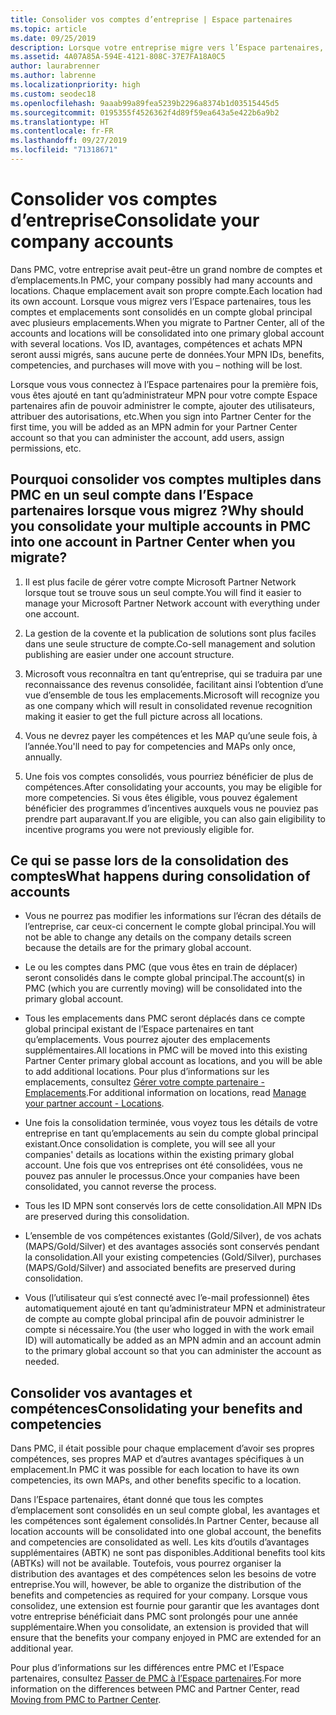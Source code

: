 ```yaml
---
title: Consolider vos comptes d’entreprise | Espace partenaires
ms.topic: article
ms.date: 09/25/2019
description: Lorsque votre entreprise migre vers l’Espace partenaires, tous vos comptes sont consolidés en un seul compte
ms.assetid: 4A07A85A-594E-4121-808C-37E7FA18A0C5
author: laurabrenner
ms.author: labrenne
ms.localizationpriority: high
ms.custom: seodec18
ms.openlocfilehash: 9aaab99a89fea5239b2296a8374b1d03515445d5
ms.sourcegitcommit: 0195355f4526362f4d89f59ea643a5e422b6a9b2
ms.translationtype: HT
ms.contentlocale: fr-FR
ms.lasthandoff: 09/27/2019
ms.locfileid: "71318671"
---
```

# <a name="consolidate-your-company-accounts"></a><span data-ttu-id="f3167-103">Consolider vos comptes d’entreprise</span><span class="sxs-lookup"><span data-stu-id="f3167-103">Consolidate your company accounts</span></span>

<span data-ttu-id="f3167-104">Dans PMC, votre entreprise avait peut-être un grand nombre de comptes et d’emplacements.</span><span class="sxs-lookup"><span data-stu-id="f3167-104">In PMC, your company possibly had many accounts and locations.</span></span> <span data-ttu-id="f3167-105">Chaque emplacement avait son propre compte.</span><span class="sxs-lookup"><span data-stu-id="f3167-105">Each location had its own account.</span></span> <span data-ttu-id="f3167-106">Lorsque vous migrez vers l’Espace partenaires, tous les comptes et emplacements sont consolidés en un compte global principal avec plusieurs emplacements.</span><span class="sxs-lookup"><span data-stu-id="f3167-106">When you migrate to Partner Center, all of the accounts and locations will be consolidated into one primary global account with several locations.</span></span> <span data-ttu-id="f3167-107">Vos ID, avantages, compétences et achats MPN seront aussi migrés, sans aucune perte de données.</span><span class="sxs-lookup"><span data-stu-id="f3167-107">Your MPN IDs, benefits, competencies, and purchases will move with you – nothing will be lost.</span></span> 

<span data-ttu-id="f3167-108">Lorsque vous vous connectez à l’Espace partenaires pour la première fois, vous êtes ajouté en tant qu’administrateur MPN pour votre compte Espace partenaires afin de pouvoir administrer le compte, ajouter des utilisateurs, attribuer des autorisations, etc.</span><span class="sxs-lookup"><span data-stu-id="f3167-108">When you sign into Partner Center for the first time, you will be added as an MPN admin for your Partner Center account so that you can administer the account, add users, assign permissions, etc.</span></span> 

## <a name="why-should-you-consolidate-your-multiple-accounts-in-pmc-into-one-account-in-partner-center-when-you-migrate"></a><span data-ttu-id="f3167-109">Pourquoi consolider vos comptes multiples dans PMC en un seul compte dans l’Espace partenaires lorsque vous migrez ?</span><span class="sxs-lookup"><span data-stu-id="f3167-109">Why should you consolidate your multiple accounts in PMC into one account in Partner Center when you migrate?</span></span>

1. <span data-ttu-id="f3167-110">Il est plus facile de gérer votre compte Microsoft Partner Network lorsque tout se trouve sous un seul compte.</span><span class="sxs-lookup"><span data-stu-id="f3167-110">You will find it easier to manage your Microsoft Partner Network account with everything under one account.</span></span>

2. <span data-ttu-id="f3167-111">La gestion de la covente et la publication de solutions sont plus faciles dans une seule structure de compte.</span><span class="sxs-lookup"><span data-stu-id="f3167-111">Co-sell management and solution publishing are easier under one account structure.</span></span>

3. <span data-ttu-id="f3167-112">Microsoft vous reconnaîtra en tant qu’entreprise, qui se traduira par une reconnaissance des revenus consolidée, facilitant ainsi l’obtention d’une vue d’ensemble de tous les emplacements.</span><span class="sxs-lookup"><span data-stu-id="f3167-112">Microsoft will recognize you as one company which will result in consolidated revenue recognition making it easier to get the full picture across all locations.</span></span>  

4. <span data-ttu-id="f3167-113">Vous ne devrez payer les compétences et les MAP qu’une seule fois, à l’année.</span><span class="sxs-lookup"><span data-stu-id="f3167-113">You'll need to pay for competencies and MAPs only once, annually.</span></span>

5. <span data-ttu-id="f3167-114">Une fois vos comptes consolidés, vous pourriez bénéficier de plus de compétences.</span><span class="sxs-lookup"><span data-stu-id="f3167-114">After consolidating your accounts, you may be eligible for more competencies.</span></span> <span data-ttu-id="f3167-115">Si vous êtes éligible, vous pouvez également bénéficier des programmes d’incentives auxquels vous ne pouviez pas prendre part auparavant.</span><span class="sxs-lookup"><span data-stu-id="f3167-115">If you are eligible, you can also gain eligibility to incentive programs you were not previously eligible for.</span></span>


## <a name="what-happens-during-consolidation-of-accounts"></a><span data-ttu-id="f3167-116">Ce qui se passe lors de la consolidation des comptes</span><span class="sxs-lookup"><span data-stu-id="f3167-116">What happens during consolidation of accounts</span></span>

- <span data-ttu-id="f3167-117">Vous ne pourrez pas modifier les informations sur l’écran des détails de l’entreprise, car ceux-ci concernent le compte global principal.</span><span class="sxs-lookup"><span data-stu-id="f3167-117">You will not be able to change any details on the company details screen because the details are for the primary global account.</span></span> 

- <span data-ttu-id="f3167-118">Le ou les comptes dans PMC (que vous êtes en train de déplacer) seront consolidés dans le compte global principal.</span><span class="sxs-lookup"><span data-stu-id="f3167-118">The account(s) in PMC (which you are currently moving) will be consolidated into the primary global account.</span></span> 

- <span data-ttu-id="f3167-119">Tous les emplacements dans PMC seront déplacés dans ce compte global principal existant de l’Espace partenaires en tant qu’emplacements. Vous pourrez ajouter des emplacements supplémentaires.</span><span class="sxs-lookup"><span data-stu-id="f3167-119">All locations in PMC will be moved into this existing Partner Center primary global account as locations, and you will be able to add additional locations.</span></span> <span data-ttu-id="f3167-120">Pour plus d’informations sur les emplacements, consultez [Gérer votre compte partenaire - Emplacements](manage-locations.md).</span><span class="sxs-lookup"><span data-stu-id="f3167-120">For additional information on locations, read  [Manage your partner account - Locations](manage-locations.md).</span></span>

- <span data-ttu-id="f3167-121">Une fois la consolidation terminée, vous voyez tous les détails de votre entreprise en tant qu’emplacements au sein du compte global principal existant.</span><span class="sxs-lookup"><span data-stu-id="f3167-121">Once consolidation is complete, you will see all your companies' details as locations within the existing primary global account.</span></span> <span data-ttu-id="f3167-122">Une fois que vos entreprises ont été consolidées, vous ne pouvez pas annuler le processus.</span><span class="sxs-lookup"><span data-stu-id="f3167-122">Once your companies have been consolidated, you cannot reverse the process.</span></span>

- <span data-ttu-id="f3167-123">Tous les ID MPN sont conservés lors de cette consolidation.</span><span class="sxs-lookup"><span data-stu-id="f3167-123">All MPN IDs are preserved during this consolidation.</span></span>

- <span data-ttu-id="f3167-124">L’ensemble de vos compétences existantes (Gold/Silver), de vos achats (MAPS/Gold/Silver) et des avantages associés sont conservés pendant la consolidation.</span><span class="sxs-lookup"><span data-stu-id="f3167-124">All your existing competencies (Gold/Silver), purchases (MAPS/Gold/Silver) and associated benefits are preserved during consolidation.</span></span>

- <span data-ttu-id="f3167-125">Vous (l’utilisateur qui s’est connecté avec l’e-mail professionnel) êtes automatiquement ajouté en tant qu’administrateur MPN et administrateur de compte au compte global principal afin de pouvoir administrer le compte si nécessaire.</span><span class="sxs-lookup"><span data-stu-id="f3167-125">You (the user who logged in with the work email ID) will automatically be added as an MPN admin and an account admin to the primary global account so that you can administer the account as needed.</span></span> 


## <a name="consolidating-your-benefits-and-competencies"></a><span data-ttu-id="f3167-126">Consolider vos avantages et compétences</span><span class="sxs-lookup"><span data-stu-id="f3167-126">Consolidating your benefits and competencies</span></span>

<span data-ttu-id="f3167-127">Dans PMC, il était possible pour chaque emplacement d’avoir ses propres compétences, ses propres MAP et d’autres avantages spécifiques à un emplacement.</span><span class="sxs-lookup"><span data-stu-id="f3167-127">In PMC it was possible for each location to have its own competencies, its own MAPs, and other benefits specific to a location.</span></span>

<span data-ttu-id="f3167-128">Dans l’Espace partenaires, étant donné que tous les comptes d’emplacement sont consolidés en un seul compte global, les avantages et les compétences sont également consolidés.</span><span class="sxs-lookup"><span data-stu-id="f3167-128">In Partner Center, because all location accounts will be consolidated into one global account, the benefits and competencies are consolidated as well.</span></span> <span data-ttu-id="f3167-129">Les kits d’outils d’avantages supplémentaires (ABTK) ne sont pas disponibles.</span><span class="sxs-lookup"><span data-stu-id="f3167-129">Additional benefits tool kits (ABTKs) will not be available.</span></span> <span data-ttu-id="f3167-130">Toutefois, vous pourrez organiser la distribution des avantages et des compétences selon les besoins de votre entreprise.</span><span class="sxs-lookup"><span data-stu-id="f3167-130">You will, however, be able to organize the distribution of the benefits and competencies as required for your company.</span></span> <span data-ttu-id="f3167-131">Lorsque vous consolidez, une extension est fournie pour garantir que les avantages dont votre entreprise bénéficiait dans PMC sont prolongés pour une année supplémentaire.</span><span class="sxs-lookup"><span data-stu-id="f3167-131">When you consolidate, an extension is provided that will ensure that the benefits your company enjoyed in PMC are extended for an additional year.</span></span>

<span data-ttu-id="f3167-132">Pour plus d’informations sur les différences entre PMC et l’Espace partenaires, consultez [Passer de PMC à l’Espace partenaires](guide-to-migration.md).</span><span class="sxs-lookup"><span data-stu-id="f3167-132">For more information on the differences between PMC and Partner Center, read [Moving from PMC to Partner Center](guide-to-migration.md).</span></span>

